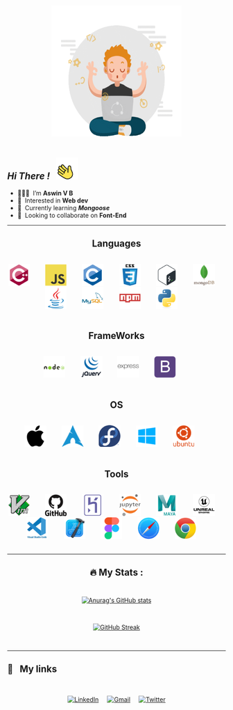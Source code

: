 <div id="header" align="center">
  <img src="profile.gif" height='300' width='300'><br>
</div>

<br>

##  ***Hi There !*** &nbsp; <img src="giphy.gif" height='50' width='50'>
- 👨🏻‍💻 &nbsp;I’m **Aswin V B** 
- 👀 &nbsp;Interested in **Web dev**
- 🌱 &nbsp;Currently learning ***Mongoose***
- 💞️ &nbsp;Looking to collaborate on **Font-End**

<!---
vbaswin/vbaswin is a ✨ special ✨ repository because its `README.md` (this file) appears on your GitHub profile.
You can click the Preview link to take a look at your changes.
--->
---

<div id="badges" align='center'>
  
  ## Languages
  
  <br />
  <img src="icons/cplusplus-original.svg" height='50' weight='50'> &nbsp; &nbsp; &nbsp; &nbsp;
  <img src="icons/javascript-original.svg" height='50' weight='50'> &nbsp; &nbsp; &nbsp; &nbsp;
  <img src="icons/c-original.svg" height='50' weight='50'> &nbsp; &nbsp; &nbsp; &nbsp;
  <img src="icons/css3-original-wordmark.svg" height='50' weight='50'> &nbsp; &nbsp; &nbsp; &nbsp;
  <img src="icons/bash-original.svg" height='50' weight='50'> &nbsp; &nbsp; &nbsp; &nbsp;
  <img src="icons/mongodb-original-wordmark.svg" height='50' weight='50'> &nbsp; &nbsp; &nbsp; &nbsp;
  <img src="icons/java-original.svg" height='50' weight='50'> &nbsp; &nbsp; &nbsp; &nbsp;
  <img src="icons/mysql-original-wordmark.svg" height='50' weight='50'> &nbsp; &nbsp; &nbsp; &nbsp;
  <img src="icons/npm-original-wordmark.svg" height='50' weight='50'> &nbsp; &nbsp; &nbsp; &nbsp;
  <img src="icons/python-original.svg" height='50' weight='50'> &nbsp; &nbsp; &nbsp; &nbsp;
  <br>
  <br> 

  ## FrameWorks
 
   
  <br>
  <img src="icons/nodejs-original-wordmark.svg" height='50' weight='50'> &nbsp; &nbsp; &nbsp; &nbsp;
  <img src="icons/jquery-original-wordmark.svg" height='50' weight='50'> &nbsp; &nbsp; &nbsp; &nbsp;
  <img src="icons/express-original-wordmark.svg" height='50' weight='50'> &nbsp; &nbsp; &nbsp; &nbsp;
  <img src="icons/bootstrap.svg" height='50' weight='50'> &nbsp; &nbsp; &nbsp; &nbsp;
  <br>
  <br>
   
  ## OS
  
  <br>
  <img src="icons/apple-original.svg" height='50' weight='50'> &nbsp; &nbsp; &nbsp; &nbsp;
  <img src="icons/archlinux.svg" height='50' weight='50'> &nbsp; &nbsp; &nbsp; &nbsp;
  <img src="icons/fedora-original.svg" height='50' weight='50'> &nbsp; &nbsp; &nbsp; &nbsp;
  <img src="icons/windows-10.svg" height='50' weight='50'> &nbsp; &nbsp; &nbsp; &nbsp;
  <img src="icons/ubuntu-plain-wordmark.svg" height='50' weight='50'> &nbsp; &nbsp; &nbsp; &nbsp;
  <br>
  <br>
  
  ## Tools 
  
  <br>
  <img src="icons/vim-original.svg" height='50' weight='50'> &nbsp; &nbsp; &nbsp; &nbsp;
  <img src="icons/github-original-wordmark.svg" height='50' weight='50'> &nbsp; &nbsp; &nbsp; &nbsp;
  <img src="icons/heroku-original.svg" height='50' weight='50'> &nbsp; &nbsp; &nbsp; &nbsp;
  <img src="icons/jupyter-original-wordmark.svg" height='50' weight='50'> &nbsp; &nbsp; &nbsp; &nbsp;
  <img src="icons/maya-original-wordmark.svg" height='50' weight='50'> &nbsp; &nbsp; &nbsp; &nbsp;
  <img src="icons/unrealengine-original-wordmark.svg" height='50' weight='50'> &nbsp; &nbsp; &nbsp; &nbsp;
  <img src="icons/vscode-original-wordmark.svg" height='50' weight='50'> &nbsp; &nbsp; &nbsp; &nbsp;
  <img src="icons/xcode-original.svg" height='50' weight='50'> &nbsp; &nbsp; &nbsp; &nbsp;
  <img src="icons/figma-original.svg" height='50' weight='50'> &nbsp; &nbsp; &nbsp; &nbsp;
  <img src="icons/safari-original.svg" height='50' weight='50'> &nbsp; &nbsp; &nbsp; &nbsp;
  <img src="icons/chrome-original.svg" height='50' weight='50'> &nbsp; &nbsp; &nbsp; &nbsp;
  <br>  
  <br>
</div>


---
 <div align='center'>

  ## 🔥 My Stats : <br><br>
  
  
  [![Anurag's GitHub stats](https://github-readme-stats.vercel.app/api?username=vbaswin)](https://github.com/anuraghazra/github-readme-stats)
  
  <br>

  [![GitHub Streak](http://github-readme-streak-stats.herokuapp.com?user=vbaswin)](https://git.io/streak-stats)
  
  <br>
  </div>
  
---

  
## 🔗 &nbsp; My links

<br>
<div align='center'>

  [![LinkedIn](https://img.shields.io/badge/linkedin-%230077B5.svg?style=for-the-badge&logo=linkedin&logoColor=white)](https://www.linkedin.com/in/aswin-v-b-65426020a) &nbsp; &nbsp; 
[![Gmail](https://img.shields.io/badge/Gmail-D14836?style=for-the-badge&logo=gmail&logoColor=white)](mailto:aswinvb10a@gmail.com) &nbsp; &nbsp; 
[![Twitter](https://img.shields.io/badge/Twitter-%231DA1F2.svg?style=for-the-badge&logo=Twitter&logoColor=white)](https://twitter.com/aswinvb2001)

</div>

